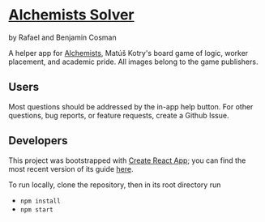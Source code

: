 # [Alchemists Solver](https://benjamincosman.github.io/alchemistsSolver/)

by Rafael and Benjamin Cosman

A helper app for [Alchemists](http://czechgames.com/en/alchemists/), Matúš Kotry's board game of logic, worker placement, and academic pride. All images belong to the game publishers.

## Users

Most questions should be addressed by the in-app help button. For other questions, bug reports, or feature requests, create a Github Issue.

## Developers

This project was bootstrapped with [Create React App](https://github.com/facebookincubator/create-react-app); you can find the most recent version of its guide [here](https://github.com/facebookincubator/create-react-app/blob/master/packages/react-scripts/template/README.md).

To run locally, clone the repository, then in its root directory run
- `npm install`
- `npm start`
